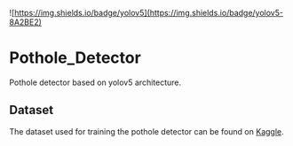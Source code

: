![https://img.shields.io/badge/yolov5](https://img.shields.io/badge/yolov5-8A2BE2)

# Pothole_Detector
Pothole detector based on yolov5 architecture. 

## Dataset
The dataset used for training the pothole detector can be found on [Kaggle](https://www.kaggle.com/datasets). 
